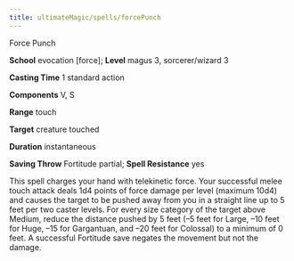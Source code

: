 ```yaml
---
title: ultimateMagic/spells/forcePunch
---
```

Force Punch

**School** evocation [force]; **Level** magus 3, sorcerer/wizard 3

**Casting Time** 1 standard action

**Components** V, S

**Range** touch

**Target** creature touched

**Duration** instantaneous

**Saving Throw** Fortitude partial; **Spell Resistance** yes

This spell charges your hand with telekinetic force. Your successful melee touch attack deals 1d4 points of force damage per level (maximum 10d4) and causes the target to be pushed away from you in a straight line up to 5 feet per two caster levels. For every size category of the target above Medium, reduce the distance pushed by 5 feet (–5 feet for Large, –10 feet for Huge, –15 for Gargantuan, and –20 feet for Colossal) to a minimum of 0 feet. A successful Fortitude save negates the movement but not the damage.


